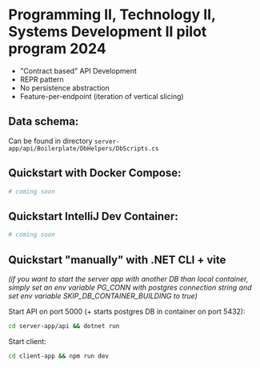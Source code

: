 # Programming II, Technology II, Systems Development II pilot program 2024

- "Contract based" API Development
- REPR pattern
- No persistence abstraction
- Feature-per-endpoint (iteration of vertical slicing)

## Data schema:

Can be found in directory `server-app/api/Boilerplate/DbHelpers/DbScripts.cs`

## Quickstart with Docker Compose:

```bash
# coming soon
```

## Quickstart IntelliJ Dev Container:

```bash
# coming soon
```

## Quickstart "manually" with .NET CLI + vite

*(if you want to start the server app with another DB than local container, simply set an env variable PG_CONN with
postgres connection string and set env variable SKIP_DB_CONTAINER_BUILDING to true)*

Start API on port 5000 (+ starts postgres DB in container on port 5432):

```bash
cd server-app/api && dotnet run
```

Start client:

```bash
cd client-app && npm run dev
```


